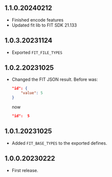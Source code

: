 ## 1.1.0.20240212

- Finished encode features
- Updated fit lib to FIT SDK 21.133

## 1.0.3.20231124

- Exported `FIT_FILE_TYPES`

## 1.0.2.20231025

- Changed the FIT JSON result.
  Before was:

  ```json
  "id": {
      "value": 5
  }
  ```

  now

  ```json
  "id":  5
  ```

## 1.0.1.20231025

- Added `FIT_BASE_TYPES` to the exported defines.

## 1.0.0.20230222

- First release.
